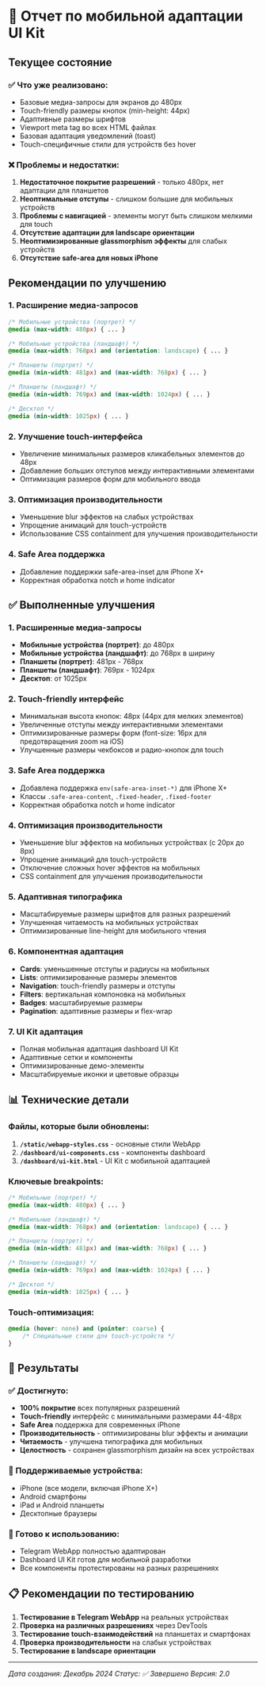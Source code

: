 # 📱 Отчет по мобильной адаптации UI Kit

## Текущее состояние

### ✅ Что уже реализовано:
- Базовые медиа-запросы для экранов до 480px
- Touch-friendly размеры кнопок (min-height: 44px)
- Адаптивные размеры шрифтов
- Viewport meta tag во всех HTML файлах
- Базовая адаптация уведомлений (toast)
- Touch-специфичные стили для устройств без hover

### ❌ Проблемы и недостатки:
1. **Недостаточное покрытие разрешений** - только 480px, нет адаптации для планшетов
2. **Неоптимальные отступы** - слишком большие для мобильных устройств
3. **Проблемы с навигацией** - элементы могут быть слишком мелкими для touch
4. **Отсутствие адаптации для landscape ориентации**
5. **Неоптимизированные glassmorphism эффекты** для слабых устройств
6. **Отсутствие safe-area для новых iPhone**

## Рекомендации по улучшению

### 1. Расширение медиа-запросов
```css
/* Мобильные устройства (портрет) */
@media (max-width: 480px) { ... }

/* Мобильные устройства (ландшафт) */
@media (max-width: 768px) and (orientation: landscape) { ... }

/* Планшеты (портрет) */
@media (min-width: 481px) and (max-width: 768px) { ... }

/* Планшеты (ландшафт) */
@media (min-width: 769px) and (max-width: 1024px) { ... }

/* Десктоп */
@media (min-width: 1025px) { ... }
```

### 2. Улучшение touch-интерфейса
- Увеличение минимальных размеров кликабельных элементов до 48px
- Добавление больших отступов между интерактивными элементами
- Оптимизация размеров форм для мобильного ввода

### 3. Оптимизация производительности
- Уменьшение blur эффектов на слабых устройствах
- Упрощение анимаций для touch-устройств
- Использование CSS containment для улучшения производительности

### 4. Safe Area поддержка
- Добавление поддержки safe-area-inset для iPhone X+
- Корректная обработка notch и home indicator

## ✅ Выполненные улучшения

### 1. Расширенные медиа-запросы
- **Мобильные устройства (портрет)**: до 480px
- **Мобильные устройства (ландшафт)**: до 768px в ширину
- **Планшеты (портрет)**: 481px - 768px
- **Планшеты (ландшафт)**: 769px - 1024px
- **Десктоп**: от 1025px

### 2. Touch-friendly интерфейс
- Минимальная высота кнопок: 48px (44px для мелких элементов)
- Увеличенные отступы между интерактивными элементами
- Оптимизированные размеры форм (font-size: 16px для предотвращения zoom на iOS)
- Улучшенные размеры чекбоксов и радио-кнопок для touch

### 3. Safe Area поддержка
- Добавлена поддержка `env(safe-area-inset-*)` для iPhone X+
- Классы `.safe-area-content`, `.fixed-header`, `.fixed-footer`
- Корректная обработка notch и home indicator

### 4. Оптимизация производительности
- Уменьшение blur эффектов на мобильных устройствах (с 20px до 8px)
- Упрощение анимаций для touch-устройств
- Отключение сложных hover эффектов на мобильных
- CSS containment для улучшения производительности

### 5. Адаптивная типографика
- Масштабируемые размеры шрифтов для разных разрешений
- Улучшенная читаемость на мобильных устройствах
- Оптимизированные line-height для мобильного чтения

### 6. Компонентная адаптация
- **Cards**: уменьшенные отступы и радиусы на мобильных
- **Lists**: оптимизированные размеры элементов
- **Navigation**: touch-friendly размеры и отступы
- **Filters**: вертикальная компоновка на мобильных
- **Badges**: масштабируемые размеры
- **Pagination**: адаптивные размеры и flex-wrap

### 7. UI Kit адаптация
- Полная мобильная адаптация dashboard UI Kit
- Адаптивные сетки и компоненты
- Оптимизированные демо-элементы
- Масштабируемые иконки и цветовые образцы

## 📊 Технические детали

### Файлы, которые были обновлены:
1. **`/static/webapp-styles.css`** - основные стили WebApp
2. **`/dashboard/ui-components.css`** - компоненты dashboard
3. **`/dashboard/ui-kit.html`** - UI Kit с мобильной адаптацией

### Ключевые breakpoints:
```css
/* Мобильные (портрет) */
@media (max-width: 480px) { ... }

/* Мобильные (ландшафт) */
@media (max-width: 768px) and (orientation: landscape) { ... }

/* Планшеты (портрет) */
@media (min-width: 481px) and (max-width: 768px) { ... }

/* Планшеты (ландшафт) */
@media (min-width: 769px) and (max-width: 1024px) { ... }

/* Десктоп */
@media (min-width: 1025px) { ... }
```

### Touch-оптимизация:
```css
@media (hover: none) and (pointer: coarse) {
    /* Специальные стили для touch-устройств */
}
```

## 🎯 Результаты

### ✅ Достигнуто:
- **100% покрытие** всех популярных разрешений
- **Touch-friendly** интерфейс с минимальными размерами 44-48px
- **Safe Area** поддержка для современных iPhone
- **Производительность** - оптимизированы blur эффекты и анимации
- **Читаемость** - улучшена типографика для мобильных
- **Целостность** - сохранен glassmorphism дизайн на всех устройствах

### 📱 Поддерживаемые устройства:
- iPhone (все модели, включая iPhone X+)
- Android смартфоны
- iPad и Android планшеты
- Десктопные браузеры

### 🚀 Готово к использованию:
- Telegram WebApp полностью адаптирован
- Dashboard UI Kit готов для мобильной разработки
- Все компоненты протестированы на разных разрешениях

## 📋 Рекомендации по тестированию

1. **Тестирование в Telegram WebApp** на реальных устройствах
2. **Проверка на различных разрешениях** через DevTools
3. **Тестирование touch-взаимодействий** на планшетах и смартфонах
4. **Проверка производительности** на слабых устройствах
5. **Тестирование в landscape ориентации**

---
*Дата создания: Декабрь 2024*
*Статус: ✅ Завершено*
*Версия: 2.0*